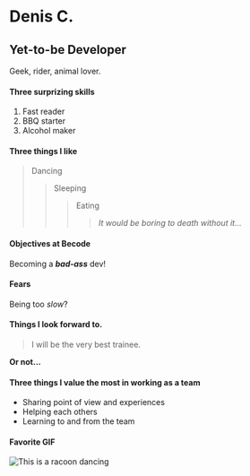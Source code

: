 # Denis C.
## Yet-to-be Developer
Geek, rider, animal lover. 

#### Three surprizing skills
1. Fast reader
2. BBQ starter
3. Alcohol maker

#### Three things I like
> Dancing
>> Sleeping
>>> Eating
>>>> *It would be boring to death without it...*

#### Objectives at Becode
Becoming a ***bad-ass*** dev!

#### Fears
Being too *slow*?

#### Things I look forward to.
> I will be the very best trainee.

**Or not...**

#### Three things I value the most in working as a team
- Sharing point of view and experiences
- Helping each others
- Learning to and from the team

#### Favorite GIF
![This is a racoon dancing]([[https://i.giphy.com/media/v1.Y2lkPTc5MGI3NjExMGVwMmk0bmQ3dnVnd2szZzRncDFseXltOWRheHAwYWJ5Y3I1dzJ2NSZlcD12MV9pbnRlcm5hbF9naWZfYnlfaWQmY3Q9Zw/tHIRLHtNwxpjIFqPdV/giphy.gif](https://media0.giphy.com/media/v1.Y2lkPTc5MGI3NjExcHFzcXV2Z2xzbXFqcmNrcDE0NWZwNDNqd3d6eWo1ODVsZDZ3aGtkaiZlcD12MV9pbnRlcm5hbF9naWZfYnlfaWQmY3Q9Zw/GAezZKexOfXfiho1dB/giphy.webp)](https://media0.giphy.com/media/v1.Y2lkPTc5MGI3NjExcHFzcXV2Z2xzbXFqcmNrcDE0NWZwNDNqd3d6eWo1ODVsZDZ3aGtkaiZlcD12MV9pbnRlcm5hbF9naWZfYnlfaWQmY3Q9Zw/GAezZKexOfXfiho1dB/giphy.webp))
